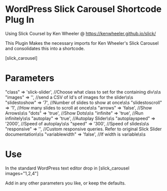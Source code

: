 # WordPress Slick Carousel Shortcode Plug In
Using Slick Coursel by Ken Wheeler @ https://kenwheeler.github.io/slick/

This Plugin Makes the necessary imports for Ken Wheeler's Slick Carousel and consolidates this into a shortcode.

[slick_carousel]

# Parameters
"class" => 'slick-slider', //Choose what class to set for the containing div\s\s
"images" => '', //send a CSV of Id's of images for the slider\s\s
"slidestoshow" => '7', //Number of slides to show at once\s\s
"slidestoscroll" => '1', //How many slides to scroll at once\s\s
"arrows" => 'false', //Show Arrows\s\s
"dots" => 'true', //Show Dots\s\s
"infinite" => 'true', //Run infinitely\s\s
"autoplay" => 'true', //Autoplay Slider\s\s
"autoplayspeed" => '2000', //Speed of autoplay\s\s
"speed" => '300', //Speed of slides\s\s
"responsive" => '', //Custom responsive queries.  Refer to original Slick Slider documentation\s\s
"variablewidth" => 'false', //If width is variable\s\s

# Use
In the standard WordPress text editor drop in 
[slick_carousel images="1,2,4"]

Add in any other parameters you like, or keep the defaults.

